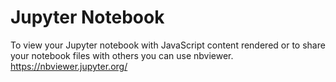# Jupyter Notebook
To view your Jupyter notebook with JavaScript content rendered or to share your notebook files with others you can use nbviewer. https://nbviewer.jupyter.org/
